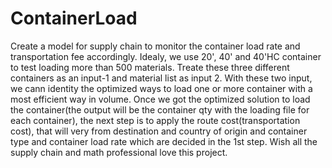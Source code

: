 # ContainerLoad
Create a model for supply chain to monitor the container load rate and transportation fee accordingly. Idealy, we use 20', 40' and 40'HC container to test loading more than 500 materials. Treate these three different containers as an input-1 and material list as input 2. With these two input, we cann identity the optimized ways to load one or more container with a most efficient way in volume. 
Once we got the optimized solution to load the container(the output will be the container qty with the loading file for each container), the next step is to apply the route cost(transportation cost), that will very from destination and country of origin and container type and container load rate which are decided in the 1st step.
Wish all the supply chain and math professional love this project.
